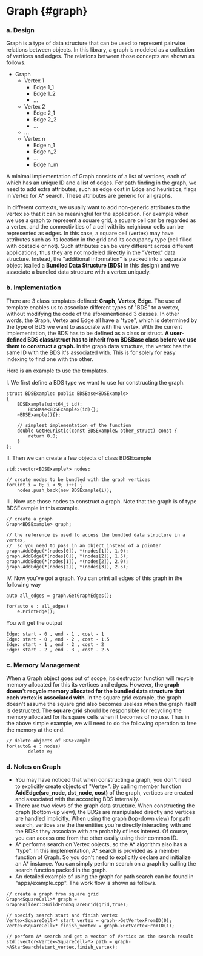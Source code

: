 Graph {#graph}
=====

### a. Design

Graph is a type of data structure that can be used to represent pairwise relations between objects. In this library, a graph is modeled as a collection of vertices and edges. The relations between those concepts are shown as follows.
* Graph
  * Vertex 1
    * Edge 1_1
    * Edge 1_2
    * ...
  * Vertex 2
    * Edge 2_1
    * Edge 2_2
    * ...
  * ...
  * Vertex n
    * Edge n_1
    * Edge n_2
    * ...
    * Edge n_m

A minimal implementation of Graph consists of a list of vertices, each of which has an unique ID and a list of edges. For path finding in the graph, we need to add extra attributes, such as edge cost in Edge and heuristics, flags in Vertex for A* search. These attributes are generic for all graphs.

In different contexts, we usually want to add non-generic attributes to the vertex so that it can be meaningful for the application. For example when we use a graph to represent a square grid, a square cell can be regarded as a vertex, and the connectivities of a cell with its neighbour cells can be represented as edges. In this case, a square cell (vertex) may have attributes such as its location in the grid and its occupancy type (cell filled with obstacle or not). Such attributes can be very different across different applications, thus they are not modeled directly in the "Vertex" data structure. Instead, the "additional information" is packed into a separate object (called a **Bundled Data Structure (BDS)** in this design) and we associate a bundled data structure with a vertex uniquely.

### b. Implementation

There are 3 class templates defined: **Graph**, **Vertex**, **Edge**. The use of template enables us to associate different types of "BDS" to a vertex, without modifying the code of the aforementioned 3 classes. In other words, the Graph, Vertex and Edge all have a "type", which is determined by the type of BDS we want to associate with the vertex. With the current implementation, the BDS has to be defined as a class or struct. **A user-defined BDS class/struct has to inherit from BDSBase class before we use them to construct a graph.** In the graph data structure, the vertex has the same ID with the BDS it's associated with. This is for solely for easy indexing to find one with the other.

Here is an example to use the templates.

I. We first define a BDS type we want to use for constructing the graph.

~~~
struct BDSExample: public BDSBase<BDSExample>
{
	BDSExample(uint64_t id):
		BDSBase<BDSExample>(id){};
	~BDSExample(){};

    // simplest implementation of the function
	double GetHeuristic(const BDSExample& other_struct) const {
		return 0.0;
	}
};
~~~

II. Then we can create a few objects of class BDSExample

~~~
std::vector<BDSExample*> nodes;

// create nodes to be bundled with the graph vertices
for(int i = 0; i < 9; i++) {
	nodes.push_back(new BDSExample(i));
~~~

III. Now use those nodes to construct a graph. Note that the graph is of type BDSExample in this example.

~~~
// create a graph
Graph<BDSExample> graph;

// the reference is used to access the bundled data structure in a vertex,
//  so you need to pass in an object instead of a pointer
graph.AddEdge(*(nodes[0]), *(nodes[1]), 1.0);
graph.AddEdge(*(nodes[0]), *(nodes[2]), 1.5);
graph.AddEdge(*(nodes[1]), *(nodes[2]), 2.0);
graph.AddEdge(*(nodes[2]), *(nodes[3]), 2.5);
~~~

IV. Now you've got a graph. You can print all edges of this graph in the following way

~~~
auto all_edges = graph.GetGraphEdges();

for(auto e : all_edges)
	e.PrintEdge();
~~~

You will get the output

~~~
Edge: start - 0 , end - 1 , cost - 1
Edge: start - 0 , end - 2 , cost - 1.5
Edge: start - 1 , end - 2 , cost - 2
Edge: start - 2 , end - 3 , cost - 2.5
~~~

### c. Memory Management

When a Graph object goes out of scope, its destructor function will recycle memory allocated for this its vertices and edges. However, **the graph doesn't recycle memory allocated for the bundled data structure that each vertex is associated with**. In the square grid example, the graph doesn't assume the square grid also becomes useless when the graph itself is destructed. The **square grid** should be responsible for recycling the memory allocated for its square cells when it becomes of no use. Thus in the above simple example, we will need to do the following operation to free the memory at the end.

~~~
// delete objects of BDSExample
for(auto& e : nodes)
		delete e;
~~~

### d. Notes on Graph

* You may have noticed that when constructing a graph, you don't need to explicitly create objects of "Vertex". By calling member function **AddEdge(src_node, dst_node, cost)** of the graph, vertices are created and associated with the according BDS internally.
* There are two views of the graph data structure. When constructing the graph (bottom-up view), the BDSs are manipulated directly and vertices are handled implicitly. When using the graph (top-down view) for path search, vertices are the the entities you're directly interacting with and the BDSs they associate with are probably of less interest. Of course, you can access one from the other easily using their common ID.
* A* performs search on Vertex objects, so the A* algorithm also has a "type". In this implementation, A* search is provided as a member function of Graph. So you don't need to explicitly declare and initialize an A* instance. You can simply perform search on a graph by calling the search function packed in the graph.
* An detailed example of using the graph for path search can be found in "apps/example.cpp". The work flow is shown as follows.

~~~
// create a graph from square grid
Graph<SquareCell>* graph = GraphBuilder::BuildFromSquareGrid(grid,true);

// specify search start and finish vertex
Vertex<SquareCell>* start_vertex = graph->GetVertexFromID(0);
Vertex<SquareCell>* finish_vertex = graph->GetVertexFromID(1);

// perform A* search and get a vector of Vertics as the search result
std::vector<Vertex<SquareCell>*> path = graph->AStarSearch(start_vertex,finish_vertex);
~~~
